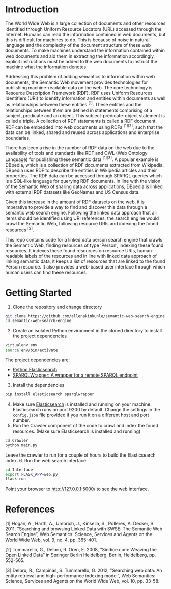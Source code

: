 # Introduction
The World Wide Web is a large collection of documents and other resources identified through Uniform Resource Locators (URL) accessed through the Internet. Humans can read the information contained in web documents, but this is difficult for machines to do. This is because of noise in natural language and the complexity of the document structure of these web documents. To make machines understand the information contained within web documents and aid them in extracting the information accordingly, explicit instructions must be added to the web documents to instruct the machine what the information denotes.

Addressing this problem of adding semantics to information within web documents, the Semantic Web movement provides technologies for publishing machine-readable data on the web. The core technology is Resource Description Framework (RDF). RDF uses Uniform Resources Identifiers (URI) to identify information and entities within documents as well as relationships between these entities <sup>[1]</sup>. These entities and the relationships between them are defined in statements comprising of a subject, predicate and an object. This subject-predicate-object statement is called a triple. A collection of RDF statements is called a RDF document. RDF can be embedded into web documents using RDFa <sup>[1][2]</sup>, such that the data can be linked, shared and reused across applications and enterprise boundaries.

There has been a rise in the number of RDF data on the web due to the availability of tools and standards like RDF and OWL (Web Ontology Language) for publishing these semantic data <sup>[1][3]</sup>. A popular example is DBpedia, which is a collection of RDF documents extracted from Wikipedia. DBpedia uses RDF to describe the entities in Wikipedia articles and their properties. The RDF data can be accessed through SPARQL queries which is a SQL-like language for querying RDF documents. In line with the vision of the Semantic Web of sharing data across applications, DBpedia is linked with external RDF datasets like GeoNames and US Census data.

Given this increase in the amount of RDF datasets on the web, it is imperative to provide a way to find and discover this data through a semantic web search engine. Following the linked data approach that all items should be identified using URI references, the search engine would crawl the Semantic Web, following resource URIs and indexing the found resources <sup>[2]</sup>.

This repo contains code for a linked data person search engine that crawls the Semantic Web, finding resources of type ’Person’, indexing these found resources. It indexes these found resources on resource URIs, human-readable labels of the resources and in line with linked data approach of linking semantic data, it keeps a list of resources that are linked to the found Person resource. It also provides a web-based user interface through which human users can find these resources.

# Getting Started
1. Clone the repository and change directory
```bash
git clone https://github.com/allenakinkunle/semantic-web-search-engine
cd semantic-web-search-engine
```
2. Create an isolated Python environment in the cloned directory to install the project dependencies
```bash
virtualenv env
source env/bin/activate
```
The project dependencies are:
* [Python Elasticsearch](https://elasticsearch-py.readthedocs.io/en/master/)
* [SPARQLWrapper: A wrapper for a remote SPARQL endpoint](https://github.com/RDFLib/sparqlwrapper)
3. Install the dependencies
```bash
pip install elasticsearch sparqlwrapper
```
4. Make sure [Elasticsearch](https://www.elastic.co/guide/en/elasticsearch/reference/current/_installation.html) is installed and running on your machine. Elasticsearch runs on port 9200 by default. Change the settings in the `config.json` file provided if you run it on a different host and port number.
5. Run the Crawler component of the code to crawl and index the found resources. (Make sure Elasticsearch is installed and running)
```bash
cd Crawler
python main.py
```
Leave the crawler to run for a couple of hours to build the Elasticsearch index.
6. Run the web search interface
```bash
cd Interface
export FLASK_APP=web.py
flask run
```
Point your browser to http://127.0.0.1:5000/ to see the web interface.

# References
[1] Hogan, A., Harth, A., Umbrich, J., Kinsella, S., Polleres, A. Decker, S. 2011, ”Searching and browsing Linked Data with SWSE: The Semantic Web Search Engine”, Web Semantics: Science, Services and Agents on the World Wide Web, vol. 9, no. 4, pp. 365-401.

[2] Tummarello, G., Delbru, R. Oren, E. 2008, ”Sindice.com: Weaving the Open Linked Data” in Springer Berlin Heidelberg, Berlin, Heidelberg, pp. 552-565.

[3] Delbru, R., Campinas, S. Tummarello, G. 2012, ”Searching web data: An entity retrieval and high-performance indexing model”, Web Semantics: Science, Services and Agents on the World Wide Web, vol. 10, pp. 33-58.
